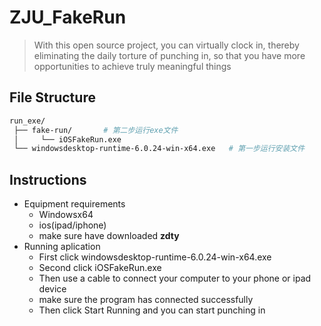 # ZJU_FakeRun

> With this open source project, you can virtually clock in, 
> thereby eliminating the daily torture of punching in, so that you have more opportunities to achieve truly meaningful things

## File Structure
```bash
run_exe/
 ├── fake-run/       # 第二步运行exe文件
 │     └── iOSFakeRun.exe
 └── windowsdesktop-runtime-6.0.24-win-x64.exe   # 第一步运行安装文件
```
## Instructions
- Equipment requirements
    - Windowsx64
    - ios(ipad/iphone)
    - make sure have downloaded **zdty**
- Running aplication
    - First click windowsdesktop-runtime-6.0.24-win-x64.exe
    - Second click iOSFakeRun.exe
    - Then use a cable to connect your computer to your phone or ipad device
    - make sure the program has connected successfully
    - Then click Start Running and you can start punching in
